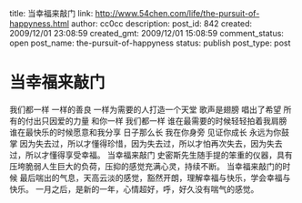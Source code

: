 title: 当幸福来敲门
link: http://www.54chen.com/life/the-pursuit-of-happyness.html
author: cc0cc
description: 
post_id: 842
created: 2009/12/01 23:08:59
created_gmt: 2009/12/01 15:08:59
comment_status: open
post_name: the-pursuit-of-happyness
status: publish
post_type: post

# 当幸福来敲门

我们都一样 一样的善良 一样为需要的人打造一个天堂 歌声是翅膀 唱出了希望 所有的付出只因爱的力量 和你一样 我们都一样 谁在最需要的时候轻轻拍着我肩膀 谁在最快乐的时候愿意和我分享 日子那么长 我在你身旁 见证你成长 永远为你鼓掌 因为失去过，所以才懂得珍惜，因为失去过，所以才怕再次失去，因为失去过，所以才懂得享受幸福。 当幸福来敲门 史密斯先生随手提的笨重的仪器，具有压垮脆弱人生巨大的负荷，压抑的感觉充满心灵，持续不断。 当幸福来敲门的时候 最后喘出的气息，天高云淡的感觉，豁然开朗，理解幸福与快乐，学会幸福与快乐。 一月之后，是新的一年，心情超好，呼，好久没有喘气的感觉。